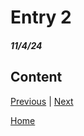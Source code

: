 # Entry 2
##### 11/4/24

## Content



[Previous](entry01.md) | [Next](entry03.md)

[Home](../README.md)
